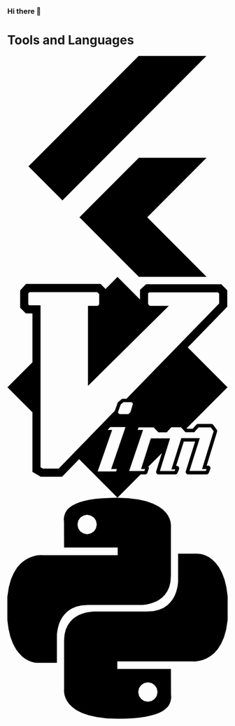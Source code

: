 ### Hi there 👋

<!--
**t0uh33d/t0uh33d** is a ✨ _special_ ✨ repository because its `README.md` (this file) appears on your GitHub profile.

Here are some ideas to get you started:

- 🔭 I’m currently working on ...
- 🌱 I’m currently learning ...
- 👯 I’m looking to collaborate on ...
- 🤔 I’m looking for help with ...
- 💬 Ask me about ...
- 📫 How to reach me: ...
- 😄 Pronouns: ...
- ⚡ Fun fact: ...
-->
# Tools and Languages
<svg role="img" viewBox="0 0 24 24" xmlns="http://www.w3.org/2000/svg"><title>Flutter</title><path d="M14.314 0L2.3 12 6 15.7 21.684.013h-7.357zm.014 11.072L7.857 17.53l6.47 6.47H21.7l-6.46-6.468 6.46-6.46h-7.37z"/></svg>
<svg role="img" viewBox="0 0 24 24" xmlns="http://www.w3.org/2000/svg"><title>Vim</title><path d="M24 11.986h-.027l-4.318-4.318 4.303-4.414V1.461l-.649-.648h-8.198l-.66.605v1.045L12.015.027V0L12 .014 11.986 0v.027l-1.29 1.291-.538-.539H2.035l-.638.692v1.885l.616.616h.72v5.31L.027 11.987H0L.014 12 0 12.014h.027l2.706 2.706v6.467l.907.523h2.322l1.857-1.904 4.166 4.166V24l.015-.014.014.014v-.028l2.51-2.509h.485c.111 0 .211-.07.25-.179l.146-.426c.028-.084.012-.172-.037-.239l1.462-1.462-.612 1.962c-.043.141.036.289.177.332.025.008.052.012.078.012h1.824c.106-.001.201-.064.243-.163l.165-.394c.025-.065.024-.138-.004-.203-.027-.065-.08-.116-.146-.142-.029-.012-.062-.019-.097-.02h-.075l.84-2.644h1.232l-1.016 3.221c-.043.141.036.289.176.332.025.008.052.012.079.012h2.002c.11 0 .207-.066.248-.17l.164-.428c.051-.138-.021-.29-.158-.341-.029-.011-.06-.017-.091-.017h-.145l1.131-3.673c.027-.082.012-.173-.039-.24l-.375-.504-.003-.005c-.051-.064-.127-.102-.209-.102h-1.436c-.071 0-.141.03-.19.081l-.4.439h-.624l-.042-.046 4.445-4.445H24L23.986 12l.014-.014zM9.838 21.139l1.579-4.509h-.501l.297-.304h1.659l-1.563 4.555h.623l-.079.258H9.838zm3.695-7.516l.15.151-.269.922-.225.226h-.969l-.181-.181.311-.871.288-.247h.895zM5.59 20.829H3.877l-.262-.15V3.091H2.379l-.1-.1V1.815l.143-.154h7.371l.213.214v1.108l-.142.173H8.785v8.688l8.807-8.688h-2.086l-.175-.188V1.805l.121-.111h7.49l.132.133v1.07L12.979 13.25h-.373c-.015-.001-.028 0-.042.001l-.02.003c-.045.01-.086.03-.119.06l-.343.295-.004.003c-.033.031-.059.069-.073.111l-.296.83-6.119 6.276zm14.768-3.952l.474-.519h1.334l.309.415-1.265 4.107h.493l-.08.209H19.84l1.124-3.564h-2.015l-1.077 3.391h.424l-.073.174h-1.605l1.107-3.548h-2.096l-1.062 3.339h.436l-.072.209H13.27l1.514-4.46H14.198l.091-.271h1.65l.519.537h.906l.491-.554h1.061l.489.535h.953z"/></svg>
<svg role="img" viewBox="0 0 24 24" xmlns="http://www.w3.org/2000/svg"><title>Python</title><path d="M14.25.18l.9.2.73.26.59.3.45.32.34.34.25.34.16.33.1.3.04.26.02.2-.01.13V8.5l-.05.63-.13.55-.21.46-.26.38-.3.31-.33.25-.35.19-.35.14-.33.1-.3.07-.26.04-.21.02H8.77l-.69.05-.59.14-.5.22-.41.27-.33.32-.27.35-.2.36-.15.37-.1.35-.07.32-.04.27-.02.21v3.06H3.17l-.21-.03-.28-.07-.32-.12-.35-.18-.36-.26-.36-.36-.35-.46-.32-.59-.28-.73-.21-.88-.14-1.05-.05-1.23.06-1.22.16-1.04.24-.87.32-.71.36-.57.4-.44.42-.33.42-.24.4-.16.36-.1.32-.05.24-.01h.16l.06.01h8.16v-.83H6.18l-.01-2.75-.02-.37.05-.34.11-.31.17-.28.25-.26.31-.23.38-.2.44-.18.51-.15.58-.12.64-.1.71-.06.77-.04.84-.02 1.27.05zm-6.3 1.98l-.23.33-.08.41.08.41.23.34.33.22.41.09.41-.09.33-.22.23-.34.08-.41-.08-.41-.23-.33-.33-.22-.41-.09-.41.09zm13.09 3.95l.28.06.32.12.35.18.36.27.36.35.35.47.32.59.28.73.21.88.14 1.04.05 1.23-.06 1.23-.16 1.04-.24.86-.32.71-.36.57-.4.45-.42.33-.42.24-.4.16-.36.09-.32.05-.24.02-.16-.01h-8.22v.82h5.84l.01 2.76.02.36-.05.34-.11.31-.17.29-.25.25-.31.24-.38.2-.44.17-.51.15-.58.13-.64.09-.71.07-.77.04-.84.01-1.27-.04-1.07-.14-.9-.2-.73-.25-.59-.3-.45-.33-.34-.34-.25-.34-.16-.33-.1-.3-.04-.25-.02-.2.01-.13v-5.34l.05-.64.13-.54.21-.46.26-.38.3-.32.33-.24.35-.2.35-.14.33-.1.3-.06.26-.04.21-.02.13-.01h5.84l.69-.05.59-.14.5-.21.41-.28.33-.32.27-.35.2-.36.15-.36.1-.35.07-.32.04-.28.02-.21V6.07h2.09l.14.01zm-6.47 14.25l-.23.33-.08.41.08.41.23.33.33.23.41.08.41-.08.33-.23.23-.33.08-.41-.08-.41-.23-.33-.33-.23-.41-.08-.41.08z"/></svg>
